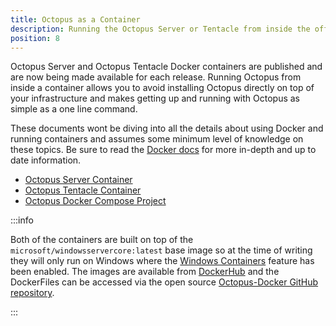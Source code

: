 ```yaml
---
title: Octopus as a Container
description: Running the Octopus Server or Tentacle from inside the official Docker container
position: 8
---
```


Octopus Server and Octopus Tentacle Docker containers are published and are now being made available for each release. Running Octopus from inside a container allows you to avoid installing Octopus directly on top of your infrastructure and makes getting up and running with Octopus as simple as a one line command.

These documents wont be diving into all the details about using Docker and running containers and assumes some minimum level of knowledge on these topics. Be sure to read the [Docker docs](https://docs.docker.com/) for more in-depth and up to date information.

- [Octopus Server Container](octopus-server-container.md)
- [Octopus Tentacle Container](octopus-tentacle-container.md)
- [Octopus Docker Compose Project](docker-compose.md)

:::info

Both of the containers are built on top of the `microsoft/windowsservercore:latest` base image so at the time of writing they will only run on Windows where the [Windows Containers](https://docs.microsoft.com/en-us/virtualization/windowscontainers/about/) feature has been enabled. The images are available from [DockerHub](https://hub.docker.com/r/octopusdeploy/) and the DockerFiles can be accessed via the open source [Octopus-Docker GitHub repository](https://github.com/OctopusDeploy/Octopus-Docker).

:::